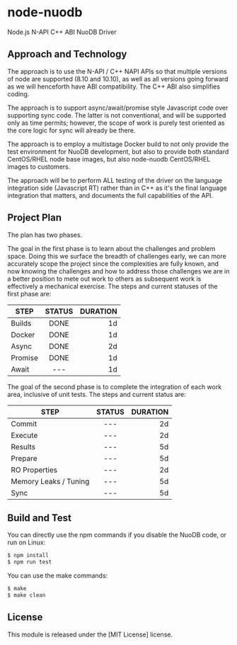 # node-nuodb

Node.js N-API C++ ABI NuoDB Driver

## Approach and Technology

The approach is to use the N-API / C++ NAPI APIs so that
multiple versions of node are supported (8.10 and 10.10),
as well as all versions going forward as we will henceforth
have ABI compatibility. The C++ ABI also simplifies coding.

The approach is to support async/await/promise style Javascript code over supporting sync code. The latter is not conventional, and will be supported only as time permits;
however, the scope of work is purely test oriented as the
core logic for sync will already be there.

The approach is to employ a multistage Docker build to
not only provide the test environment for NuoDB development,
but also to provide both standard CentOS/RHEL node base images, but also node-nuodb CentOS/RHEL images to customers.

The approach will be to perform ALL testing of the driver on the language integration side (Javascript RT) rather than in C++ as it's the final language integration that matters, and documents the full capabilities of the API.

## Project Plan

The plan has two phases.

The goal in the first phase is to learn about the challenges and problem space.
Doing this we surface the breadth of challenges early, we can more accurately
scope the project since the complexities are fully known, and now knowing the
challenges and how to address those challenges we are in a better position to
mete out work to others as subsequent work is effectively a mechanical exercise.
The steps and current statuses of the first phase are:

|   STEP  |   STATUS  |  DURATION |
|---------|:-------------:|------:|
| Builds  | DONE | 1d |
| Docker  | DONE | 1d |
| Async   | DONE | 2d |
| Promise | DONE | 1d |
| Await   | --- | 1d |

The goal of the second phase is to complete the integration of each work area,
inclusive of unit tests. The steps and current status are:

|   STEP  |   STATUS  |  DURATION |
|---------|:-------------:|------:|
| Commit        | --- | 2d |
| Execute       | --- | 2d |
| Results       | --- | 5d |
| Prepare       | --- | 5d |
| RO Properties | --- | 2d |
| Memory Leaks / Tuning  | --- | 5d |
| Sync | --- | 5d |

## Build and Test

You can directly use the npm commands if you disable the NuoDB code, or run on Linux:

```bash
$ npm install
$ npm run test
```

You can use the make commands:

```bash
$ make
$ make clean
```

## License

This module is released under the [MIT License] license.
